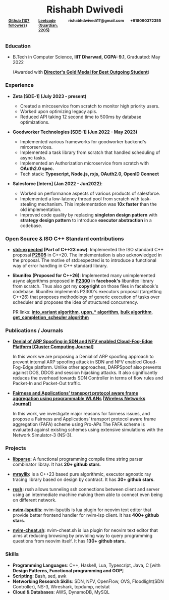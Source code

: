  <span style="font-size: 30px;">
 <b>
 <center>
Rishabh Dwivedi
</center>
</b>
</span>

 <b>
 <span style="font-size: 12px;">
<div style="display:flex;"><div style="flex:1;padding:10px;border:none;"><a href="https://github.com/RishabhRD">Github (107 followers)</a></div><div style="flex:1;padding:10px;border:none;"><a href="https://leetcode.com/RishabhRD">Leetcode (Guardian: 2205)</a></div><div style="flex:1;padding:10px;border:none;">rishabhdwivedi17@gmail.com</div><div style="flex:1;padding:10px;border:none;">+918090372355</div></div>
</span>
</b>

</h1>

### Education

- B.Tech in Computer Science, **IIIT Dharwad, CGPA: 9.1**, Graduated: May 2022

  (Awarded with **<ins>Director's Gold Medal for Best Outgoing Student</ins>**)

### Experience
- **Zeta \[SDE-1\] (July 2023 - present)**
  - Created a mircoservice from scratch to monitor high priority users.
  - Worked upon optimizing legacy apis.
  - Reduced API taking 12 second time to 500ms by database optimizations.

- **Goodworker Technologies \[SDE-1\] (Jun 2022 - May 2023)**
  - Implemented various frameworks for goodworker backend's mircorservices.
  - Implemented a task library from scratch that handled scheduling of async tasks.
  - Implemented an Authorization microservice from scratch with **OAuth2.0 spec.**
  - Tech stack: **Typescript, Node.js, rxjs, OAuth2.0, OpenID Connect**

- **Salesforce \[Intern\] (Jan 2022 - Jun2022)**:
  - Worked on performance aspects of various products of salesforce.
  - Implemented a low-latency thread pool from scratch with task-stealing mechanism. This implementation
was **10x faster** than the old implementation.
  - Improved code quality by replacing **singleton design pattern** with **strategy design pattern** to introduce **executor
abstraction** in a codebase.
### Open Source & ISO C++ Standard contributions

- **[std::expected](https://github.com/RishabhRD/expected) (Part of C++23 now)**: Implemented the ISO standard
  C++ proposal **[P2505](http://wg21.link/p2505)** in C++20. The implementation
  is also acknowledged in the proposal. The motive of std::expected is to
  introduce a functional way of error handling in C++ standard library.

- **libunifex (Proposed for C++26)**: Implemented many unimplemented async
  algorithms proposed in **[P2300](https://wg21.link/p2300)** in **facebook's**
  libunifex library from scratch. Thus also got my **copyright** on those files in
  facebook's codebase. libunifex implements P2300's executors proposal
  (targetting C++26) that proposes methodology of generic execution of tasks
  over scheduler and proposes the idea of structured concurrency.

  PR links: **[into_variant
  algorithm](https://github.com/facebookexperimental/libunifex/pull/350)**,
  **[upon\_\*
  algorithm](https://github.com/facebookexperimental/libunifex/pull/333)**,
  **[bulk
  algorithm](https://github.com/facebookexperimental/libunifex/pull/354)**,
  **[get_completion_scheuler
  algorithm](https://github.com/facebookexperimental/libunifex/pull/415)**

### Publications / Journals

- **[Denial of ARP Spoofing in SDN and NFV enabled Cloud-Fog-Edge Platform](https://link.springer.com/article/10.1007/s10586-021-03328-x) \[<ins>Cluster Computing Journal</ins>\]**

  In this work we are proposing a Denial of ARP spoofing approach to prevent
  internal ARP spoofing attack in SDN and NFV enabled Cloud-Fog-Edge platform.
  Unlike other approaches, DARPSpoof also prevents against DOS, DDOS and
  session hijacking attacks. It also significantly reduces the overhead towards
  SDN Controller in terms of flow rules and Packet-In and Packet-Out traffic.

- **[Fairness and Applications’ transport protocol aware frame aggregation using programmable WLANs](https://link.springer.com/article/10.1007/s11276-022-03153-z) \[<ins>Wireless Networks Journal</ins>\]**

  In this work, we investigate major reasons for fairness issues, and propose a
  Fairness and Applications’ transport protocol aware frame aggregation (FAFA)
  scheme using Pro-APs The FAFA scheme is evaluated against existing schemes
  using extensive simulations with the Network Simulator-3 (NS-3).

### Projects

- **[libparse](https://github.com/RishabhRD/libparse):** A functional programming compile time string parser combinator libray.
  It has **20+ github stars**.

- **[mraylib](https://github.com/RishabhRD/mraylib):** is a C++23 based pure
  algorithmic, executor agnostic ray tracing library based on design by
  contract. It has **30+ github stars**.

- **[rssh](https://github.com/RishabhRD/rssh-server):** rssh allows tunneling
  ssh connections between client and server using an intermediate machine
  making them able to connect even being on different network.

- **[nvim-lsputils](https://github.com/RishabhRD/nvim-lsputils)**: nvim-lsputils
  is lua plugin for neovim text editor that provide better frontend handler for
  nvim-lsp client. It has **400+ github stars**.

- **[nvim-cheat.sh](https://github.com/RishabhRD/nvim-cheat.sh)**: nvim-cheat.sh
  is lua plugin for neovim text editor that aims at reducing browsing by providing
  way to query programming questions from neovim itself. It has **130+ github stars.**

### Skills

- **Programming Languages**: C++, Haskell, Lua, Typescript, Java, C [with **Design Patterns, Functional programming and OOP**]
- **Scripting**: Bash, sed, awk
- **Networking Research Skills**: SDN, NFV, OpenFlow, OVS, Floodlight(SDN Controller), NS-3, Wireshark, tcpdump, netstat
- **Cloud & Databases**: AWS, DynamoDB, MySQL
